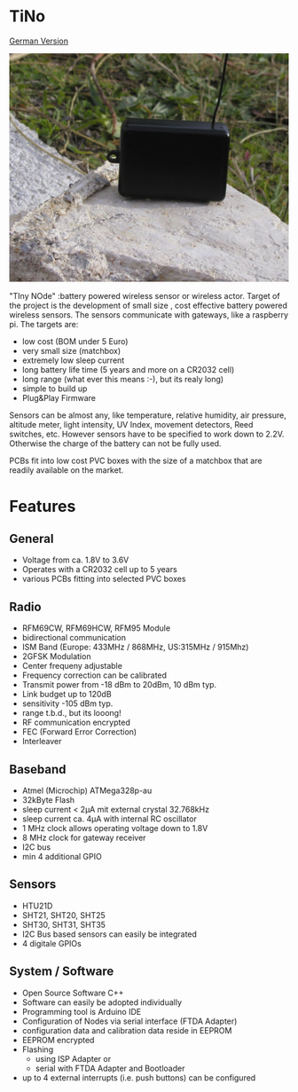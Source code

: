 # TiNo
[German Version](https://github.com/nurazur/TiNo/blob/master/LIESMICH.md)

![looks like an old fashioned radio, but actually is not bigger than a matchbox](https://github.com/nurazur/TiNo/blob/master/P1010040.jpg)

"TIny NOde" :battery powered wireless sensor or wireless actor. 
Target of the project is the development of small size , cost effective battery powered wireless sensors. The sensors communicate with gateways, like a raspberry pi. 
The targets are:
 
- low cost (BOM under 5 Euro)
- very small size (matchbox)
- extremely low sleep current
- long battery life time (5 years and more on a CR2032 cell)
- long range (what ever this means :-), but its realy long)
- simple to build up
- Plug&Play Firmware
   
Sensors can be almost any, like temperature, relative humidity, air pressure, altitude meter, light intensity, UV Index, 
movement detectors, Reed switches, etc. However sensors have to be specified to work down to 2.2V. Otherwise the charge of the battery can not be fully used.

PCBs fit into low cost PVC boxes with the size of a matchbox that are readily available on the market.  
    

# Features
## General
- Voltage from ca. 1.8V to 3.6V
- Operates with a CR2032 cell up to 5 years
- various PCBs fitting into selected PVC boxes 
    
    
## Radio
- RFM69CW, RFM69HCW, RFM95 Module
- bidirectional communication
- ISM Band (Europe: 433MHz / 868MHz, US:315MHz / 915Mhz)
- 2GFSK Modulation
- Center frequeny adjustable
- Frequency correction can be calibrated
- Transmit power from -18 dBm to 20dBm, 10 dBm typ.
- Link budget up to 120dB
- sensitivity -105 dBm typ. 
- range t.b.d., but its looong!
- RF communication encrypted
- FEC (Forward Error Correction)
- Interleaver
    
## Baseband
- Atmel (Microchip) ATMega328p-au
- 32kByte Flash
- sleep current < 2µA mit external crystal 32.768kHz
- sleep current ca. 4µA with internal RC oscillator
- 1 MHz clock allows operating voltage down to 1.8V
- 8 MHz clock for gateway receiver
- I2C bus
- min 4 additional GPIO
    
## Sensors
- HTU21D
- SHT21, SHT20, SHT25
- SHT30, SHT31, SHT35
- I2C Bus based sensors can easily be integrated
- 4 digitale GPIOs
    
## System / Software
- Open Source Software C++
- Software can easily be adopted individually
- Programming tool is Arduino IDE
- Configuration of Nodes via serial interface (FTDA Adapter)
- configuration data and calibration data reside in EEPROM
- EEPROM encrypted 
- Flashing
  - using ISP Adapter or 
  - serial with FTDA Adapter and Bootloader
- up to 4 external interrupts (i.e. push buttons) can be configured

